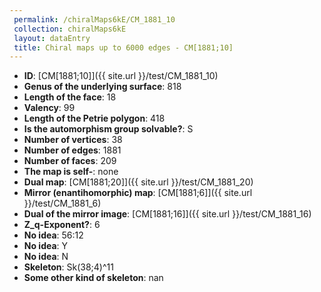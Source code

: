 ```yaml
--- 
 permalink: /chiralMaps6kE/CM_1881_10 
 collection: chiralMaps6kE
 layout: dataEntry
 title: Chiral maps up to 6000 edges - CM[1881;10]
---
```


- **ID**: [CM[1881;10]]({{ site.url }}/test/CM_1881_10)
- **Genus of the underlying surface**: 818
- **Length of the face**: 18
- **Valency**: 99
- **Length of the Petrie polygon**: 418
- **Is the automorphism group solvable?**: S
- **Number of vertices**: 38
- **Number of edges**: 1881
- **Number of faces**: 209
- **The map is self-**: none
- **Dual map**: [CM[1881;20]]({{ site.url }}/test/CM_1881_20)
- **Mirror (enantihomorphic) map**: [CM[1881;6]]({{ site.url }}/test/CM_1881_6)
- **Dual of the mirror image**: [CM[1881;16]]({{ site.url }}/test/CM_1881_16)
- **Z_q-Exponent?**: 6
- **No idea**:  56:12
- **No idea**: Y
- **No idea**: N
- **Skeleton**: Sk(38;4)^11
- **Some other kind of skeleton**: nan
